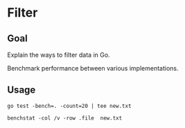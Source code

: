 # Filter

## Goal

Explain the ways to filter data in Go.

Benchmark performance between various implementations.

## Usage

```shell
go test -bench=. -count=20 | tee new.txt
```

```shell
benchstat -col /v -row .file  new.txt
```

